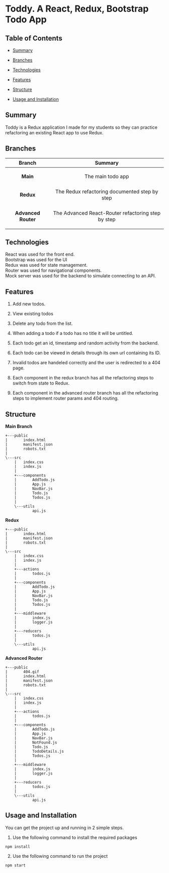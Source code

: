 # Toddy. A React, Redux, Bootstrap Todo App

## Table of Contents

* [Summary](#Summary)

* [Branches](#Branches)

* [Technologies](#Technologies)

* [Features](#Features)

* [Structure](#Structure)

* [Usage and Installation](#usage-and-installation)

## Summary

Toddy is a Redux application I made for my students so they can practice refactoring an existing React app to use Redux.

## Branches

| Branch  | Summary |
| ------------- |:-------------:|
| <p align=center>**Main**</p> |The main todo app|
| <p align=center>**Redux**</p> |The Redux refactoring documented step by step|
| <p align=center>**Advanced Router**</p> |The Advanced React-Router refactoring step by step|

## Technologies

React was used for the front end.  
Bootstrap was used for the UI  
Redux was used for state management.  
Router was used for navigational components.  
Mock server was used for the backend to simulate connecting to an API.


## Features

1. Add new todos.

2. View existing todos

3. Delete any todo from the list.

4. When adding a todo if a todo has no title it will be untitled.

5. Each todo get an id, timestamp and random activity from the backend.

6. Each todo can be viewed in details through its own url containing its ID.

7. Invalid todos are handeled correctly and the user is redirected to a 404 page.

8. Each component in the redux branch has all the refactoring steps to switch from state to Redux.

9. Each component in the advanced router branch has all the refactoring steps to implement router params and 404 routing.

## Structure 
**Main Branch**
```
+---public
|       index.html
|       manifest.json
|       robots.txt
|
\---src
    |   index.css
    |   index.js
    |
    +---components
    |       AddTodo.js
    |       App.js
    |       NavBar.js
    |       Todo.js
    |       Todos.js
    |
    \---utils
            api.js
```
**Redux**
```
+---public
|       index.html
|       manifest.json
|       robots.txt
|
\---src
    |   index.css
    |   index.js
    |
    +---actions
    |       todos.js
    |
    +---components
    |       AddTodo.js
    |       App.js
    |       NavBar.js
    |       Todo.js
    |       Todos.js
    |
    +---middleware
    |       index.js
    |       logger.js
    |
    +---reducers
    |       todos.js
    |
    \---utils
            api.js
```
**Advanced Router**
```
+---public
|       404.gif
|       index.html
|       manifest.json
|       robots.txt
|
\---src
    |   index.css
    |   index.js
    |
    +---actions
    |       todos.js
    |
    +---components
    |       AddTodo.js
    |       App.js
    |       NavBar.js
    |       NotFound.js
    |       Todo.js
    |       TodoDetails.js
    |       Todos.js
    |
    +---middleware
    |       index.js
    |       logger.js
    |
    +---reducers
    |       todos.js
    |
    \---utils
            api.js
```


## Usage and Installation

You can get the project up and running in 2 simple steps.

1. Use the following command to install the required packages
```
npm install
```
2. Use the following command to run the project
```
npm start
```

